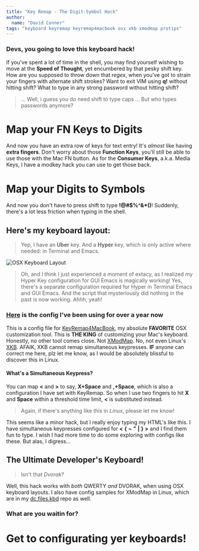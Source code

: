 ```yaml
---
title: "Key Remap - The Digit-Symbol Hack"
author:
  name: "David Conner"
tags: "keyboard keyremap keyremap4macbook osx xkb xmodmap protips"
---
```


### Devs, you going to love this keyboard hack!

If you've spent a lot of time in the shell, you may find yourself wishing to move at the **Speed of Thought**,
yet encumbered by that pesky shift key.  How are you supposed to throw down that *regex*, when you've got
to strain your fingers with alternate shift strokes?  Want to exit VIM using **q!** without hitting shift?
What to type in any strong password without hitting shift?

> ... Well, i guess you do need shift to type caps ... But who types passwords anymore?

# Map your FN Keys to Digits

And now you have an extra row of keys for text entry!  It's *almost* like having **extra fingers**.  Don't
worry about those **Function Keys**, you'll still be able to use those with the Mac FN button.  As for the
**Consumer Keys**, a.k.a. Media Keys, I have a modkey hack you can use to get those back.

# Map your Digits to Symbols

And now you don't have to press shift to type **!@#$%^&*()**!  Suddenly, there's a lot less friction when
typing in the shell.

## Here's my keyboard layout:

> Yep, I have an **Uber** key.  And a **Hyper** key, which is only active where needed: in Terminal and Emacs.

<img src="/img/keyboard-digits-symbols.jpeg" class="img-responsive img-rounded" alt="OSX Keyboard Layout">

> Oh, and I think I just experienced a moment of extacy, as I realized my Hyper Key configuration for GUI Emacs
> is magically working!  Yes, there's a separate configuration required for Hyper in Terminal Emacs and GUI Emacs.
> And the script that mysteriously did nothing in the past is now working.  Ahhh, yeah!

### [Here](https://github.com/dcunited001/dc.files.kbd/blob/master/KeyRemap4Macbook/consumer_to_symbols.xml) is the config I've been using for over a year now

This is a config file for [KeyRemap4MacBook](https://pqrs.org/macosx/keyremap4macbook/),
my absolute **FAVORITE** OSX customization tool.  This is **THE KING** of customizing your Mac's keyboard.
Honestly, no other tool comes close.  Not [XModMap](https://wiki.archlinux.org/index.php/xmodmap).
No, not even Linux's [XKB](https://wiki.archlinux.org/index.php/X_KeyBoard_extension).  AFAIK, XKB cannot
remap simultaneous keypresses.  **IF** anyone can correct me here, plz let me know, as I would be absolutely
blissful to discover this in Linux.

#### What's a Simultaneous Keypress?

You can map **<** and **>** to say, **X+Space** and **,+Space**, which is also a configuration I have set
with KeyRemap.  So when I use two fingers to hit **X** and **Space** within a threshold time limit, **<** is substituted
instead.

> Again, if there's anything like this in *Linux*, please let me know!

This seems like a minor hack, but I really enjoy typing my HTML's like this.  I have simultaneous keypresses
configured for **<** **{** **~** **"** **|** **}** **>** and I find them fun to type.  I wish I had more time to do some
exploring with configs like these.  But alas, I digress...

## The Ultimate Developer's Keyboard!

> Isn't that *Dvorak*?

Well, this hack works with *both* QWERTY *and* DVORAK, when using OSX keyboard layouts.  I also have config samples for XModMap
in Linux, which are in my [dc.files.kbd](https://github.com/dcunited001/dc.files.kbd) repo as well.

### What are you waitin for?

# Get to configurating yer keyboards!
